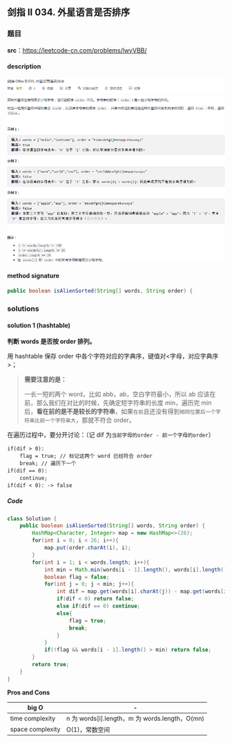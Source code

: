 ## 剑指 II 034. 外星语言是否排序

### 题目

**src**：https://leetcode-cn.com/problems/lwyVBB/

#### description

<div align="center"> <img src="../pics/labels/CIii_034.png"/> </div>

#### method signature

```java
public boolean isAlienSorted(String[] words, String order) { 
```

### solutions

#### solution 1 (hashtable)

**判断 words 是否按 order 排列。**

用 hashtable 保存 order 中各个字符对应的字典序，键值对<字母，对应字典序>；

> **需要注意的是：**
>
> 一长一短的两个 word，比如 abb，ab，空白字符最小，所以 ab 应该在前，那么我们在对比的时候，先确定短字符串的长度 min，遍历完 min 后，**看在前的是不是较长的字符串**，如果`在前`且还没有得到`相同位置后一个字符串比前一个字符串大`，那就不符合 order。

在遍历过程中，要分开讨论：（记 dif 为`当前字母的order - 前一个字母的order`）

```txt
if(dif > 0):
	flag = true; // 标记这两个 word 已经符合 order
	break; // 遍历下一个
if(dif == 0): 
	continue;
if(dif < 0): -> false
```

##### *Code*

```java
class Solution {
    public boolean isAlienSorted(String[] words, String order) { 
        HashMap<Character, Integer> map = new HashMap<>(26);
        for(int i = 0; i < 26; i++){
            map.put(order.charAt(i), i);
        }
        for(int i = 1; i < words.length; i++){
            int min = Math.min(words[i - 1].length(), words[i].length());
            boolean flag = false;
            for(int j = 0; j < min; j++){
                int dif = map.get(words[i].charAt(j)) - map.get(words[i - 1].charAt(j));
                if(dif < 0) return false;
                else if(dif == 0) continue;
                else{
                    flag = true;
                    break;
                }
            }
            if(!flag && words[i - 1].length() > min) return false;
        }
        return true;
    }
}
```

**Pros and Cons**

| big O            | -                                              |
| ---------------- | ---------------------------------------------- |
| time complexity  | n 为 words[i].length，m 为 words.length，O(mn) |
| space complexity | O(1)，常数空间                                 |





